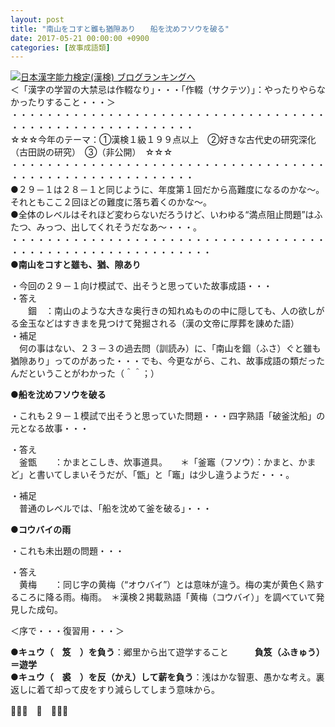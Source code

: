 ```yaml
---
layout: post
title: "南山をコすと雖も猶隙あり　　船を沈めフソウを破る"
date: 2017-05-21 00:00:00 +0900
categories: [故事成語類]
---
```


[![](/syuusyuu9701/assets/images/南山をコすと雖も猶隙あり-船を沈めフソウを破る-br_c_3028_1.gif)](http://blog.with2.net/link.php?1659096:3028 "日本漢字能力検定(漢検) ブログランキングへ")[日本漢字能力検定(漢検) ブログランキングへ](http://blog.with2.net/link.php?1659096:3028)  
＜「漢字の学習の大禁忌は作輟なり」・・・「作輟（サクテツ）」：やったりやらなかったりすること・・・＞  
・・・・・・・・・・・・・・・・・・・・・・・・・・・・・・・・・・・・・・・・・・・・・・・・・・・・・・・・・  
☆☆☆今年のテーマ：①漢検１級１９９点以上　②好きな古代史の研究深化（古田説の研究）　③（非公開）　☆☆☆　　  
・・・・・・・・・・・・・・・・・・・・・・・・・・・・・・・・・・・・・・・・・・・・・・・・・・・・・・・・・  
●２９－１は２８－１と同じように、年度第１回だから高難度になるのかな～。それともここ２回ほどの難度に落ち着くのかな～。  
●全体のレベルはそれほど変わらないだろうけど、いわゆる“満点阻止問題”はふたつ、みっつ、出してくれそうだなあ～・・・。  
・・・・・・・・・・・・・・・・・・・・・・・・・・・・・・・・・・・・・・・・・・・・・・・・・・・・・・・・・・・  
**●南山をコすと雖も、猶、隙あり**  
  
・今回の２９－１向け模試で、出そうと思っていた故事成語・・・  
・答え  
　　錮　：南山のような大きな奥行きの知れぬものの中に隠しても、人の欲しがる金玉などはすきまを見つけて発掘される（漢の文帝に厚葬を諌めた語）  
・補足  
　何の事はない、２３－３の過去問（訓読み）に、「南山を錮（ふさ）ぐと雖も猶隙あり」ってのがあった・・・でも、今更ながら、これ、故事成語の類だったんだということがわかった（＾＾；）  
  
**●船を沈めフソウを破る**  
  
・これも２９－１模試で出そうと思っていた問題・・・四字熟語「破釜沈船」の元となる故事・・・  
  
・答え  
　釜甑　　：かまとこしき、炊事道具。　　＊「釜竈（フソウ）：かまと、かまど」と書いてしまいそうだが、「甑」と「竈」は少し違うようだ・・・。  
  
・補足  
　普通のレベルでは、「船を沈めて釜を破る」・・・  
  
**●コウバイの雨**  
  
・これも未出題の問題・・・  
  
・答え  
　黄梅　　：同じ字の黄梅（“オウバイ”）とは意味が違う。梅の実が黄色く熟するころに降る雨。梅雨。　＊漢検２掲載熟語「黄梅（コウバイ）」を調べていて発見した成句。  
  
＜序で・・・復習用・・・＞  
  
**●キュウ（　笈　）を負う**：郷里から出て遊学すること　　　**負笈（ふきゅう）＝遊学**  
**●キュウ（　裘　）を反（かえ）して薪を負う**：浅はかな智恵、愚かな考え。裏返しに着て却って皮をすり減らしてしまう意味から。  
  
👋👋👋　🐔　👋👋👋